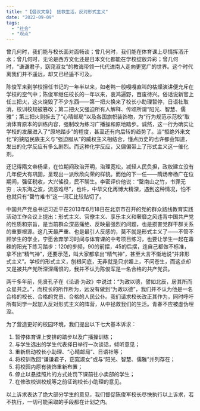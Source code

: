 ```yaml
---
title: "【倡议文章】 拯救生活，反对形式主义"
date: "2022-09-09"
tags: 
  - "社会"
  - "观点"
---
```


曾几何时，我们能与校长面对面畅谈；曾几何时，我们能在体育课上尽情挥洒汗水；曾几何时，无论是西方文化还是日本文化都能在学校绽放异彩；曾几何时，“谦谦君子，窈窕淑女”的教诲带领一代代进南人走向更宽广的世界。这个时代离我们并不遥远，却又已经遥不可及。

陈俊军来到学校担任书记的一年半以来，如老鸭一般嘎嘎直叫的枯燥演讲便充斥在学校的空气中；陈俊军继任校长的一年以来，哀鸿遍野，百废待兴。俗话说新官上任三把火，这火烧毁了不少东西——第一把火换来了校长小助理暂停，日语社取消，校训校规被篡改；第二把火又强迫所有人解释、传颂所谓“阳光、智慧、儒雅”；第三把火则拆去了“心晴邮局”以及各国旗帜装饰物，为“行为规范示范校”取消体育原本的训练内容，强制改为练习广播操和原地踏步。诚然，这一行为确实让学校的发展进入了“原地踏步”的程度，甚至还有向后转的趋势了。当“拒绝外来文化”的狭隘民族主义与“强迫服从”的威权主义相结合，懂点历史的也许都会知道，发出的化学反应有多么剧烈。而这种化学反应，又偏偏带上了形式主义这一催化剂。

还记得隋文帝杨坚，在位期间政治开明，治理宽松，减轻人民负担，政权建立没有几年便大有巩固，呈现出一派欣欣向荣的样貌。而他的下一任——隋炀帝杨广在位期间，强征税收，大兴徭役，民不聊生。李密评价他说：“罄南山之竹，书罪无穷﹔决东海之波，流恶难尽”，也许，中华文化再博大精深，遇到这种情况，怕不也就只有“罄竹难书”这一词汇比较贴切了。

中国共产党总书记习近平在2013年6月18日在北京市召开的党的群众路线教育实践活动工作会议上提出：形式主义、官僚主义、享乐主义和奢靡之风违背中国共产党的性质和宗旨，是当前群众深恶痛绝、反映最强烈的问题，也是损害党群干群关系的重要根源。这几天最严重、也是最引人反感的，莫不就是形式主义了——不管不顾学生的学业，宁愿舍弃学习时间与体育课的中考项目练习，也要让学生一起在毒辣的阳光下练习踏步：120的步频，90的前摆，45的后摆，连自己都做不标准，拿不出“精气神”，还要示范，叫大家都拿出“精气神”，甚至大言不惭地说“并非形式主义”。学校的形式主义，刨根问底，无非就是只求媚上，不问苍生，而这点却又是被共产党所深深痛恨的，我并不认为陈俊军是一名合格的共产党员。

两千多年前，先贤孔子在《论语·为政》中说过：“为政以德，譬如北辰，居其所而众星共之。”，而校长的所作所为，远没有做到“为政以德”，我们并不认为他是一名合格的校长、合格的党员、合格的人民公仆。我们请求校长改正其作为，同时呼吁所有同学一起加入反对形式主义的阵营，从中拯救我们的生活。青春不应被虚伪埋没。

为了营造更好的校园环境，我们提出以下七大基本诉求：

1. 暂停体育课上安排的踏步以及广播操训练；
2. 与学生选出的学生代表择日举行一次谈话，倾听意见；
3. 重新启动校长小助理、“心晴邮局”、日语社等；
4. 将校训改回“谦谦君子，窈窕淑女”或与“阳光、智慧、儒雅”并列存在；
5. 将校园内原有装饰重新布置；
6. 停止以悬挂照片的方式处罚下课前往小卖部的学生；
7. 在修改校训校规等之前征询校长小助理的意见。

以上诉求表达了绝大部分学生的意见，我们督促陈俊军校长尽快执行以上诉求，若不执行，一切可能采取的手段都在计划之内。

